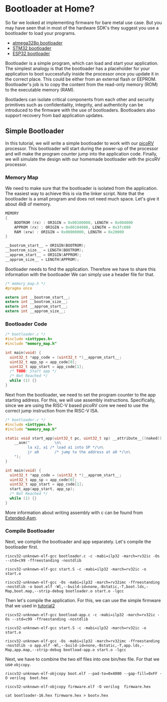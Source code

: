 Bootloader at Home?
========

So far we looked at implementing firmware for bare metal use case. But you may have seen that in most of the hardware SDK's they suggest you use a bootloader to load your programs.

- [atmega328p bootloader](https://www.circuito.io/blog/atmega328p-bootloader/)
- [STM32 bootloader](https://akospasztor.github.io/stm32-bootloader/)
- [ESP32 bootloader](https://docs.espressif.com/projects/esp-idf/en/latest/esp32/api-guides/bootloader.html)

Bootloader is a simple program, which can load and start your application. The simplest analogy is that the bootloader has a placeholder for your application to boot successfully inside the processor once you update it in the correct place. This could be either from an external flash or EEPROM. Bootloader's job is to copy the content from the read-only memory (ROM) to the executable memory (RAM).

Bootladers can isolate critical components from each other and security primitives such as confidentiality, integrity, and authenticity can be introduced to the firmware with the use of bootloaders. Bootloaders also support recovery from bad application updates.

Simple Bootloader
------

In this tutorial, we will write a simple bootloader to work with our [picoRV](https://github.com/YosysHQ/picorv32) processor. This bootloader will start during the power-up of the processor and will make the program counter jump into the application code. Finally, we will simulate the design with our homemade bootloader with the picoRV processor.

### Memory Map

We need to make sure that the bootloader is isolated from the application. The easiest way to achieve this is via the linker script. Note that the bootloader is a small program and does not need much space. Let's give it about 4kB of memory. 

```c
MEMORY
{
    BOOTROM (rx) : ORIGIN = 0x00100000, LENGTH = 0x004000
    APPROM (rx) : ORIGIN = 0x00104000, LENGTH = 0x3fc000
    RAM (xrw) : ORIGIN = 0x00000000, LENGTH = 0x20000
}

__bootrom_start__ = ORIGIN(BOOTROM);
__bootrom_size__ = LENGTH(BOOTROM);
__approm_start__ = ORIGIN(APPROM);
__approm_size__ = LENGTH(APPROM);
```

Bootloader needs to find the application. Therefore we have to share this information with the bootloader We can simply use a header file for that.

```c
/* memory_map.h */
#pragma once

extern int __bootrom_start__;
extern int __bootrom_size__;
extern int __approm_start__;
extern int __approm_size__;
```

### Bootloader Code


```c
/* bootloader.c */
#include <inttypes.h>
#include "memory_map.h"

int main(void) {
  uint32_t *app_code = (uint32_t *)__approm_start__;
  uint32_t app_sp = app_code[0];
  uint32_t app_start = app_code[1];
  /* TODO: Start app */
  /* Not Reached */
  while (1) {}
}
```

Next from the bootloader, we need to set the program counter to the app starting address. For this, we will use assembly instructions. Specifically, since we are using the RISC-V based picoRV core we need to use the correct jump instruction from the RISC-V ISA.


```c
/* bootloader.c */
#include <inttypes.h>
#include "memory_map.h"

static void start_app(uint32_t pc, uint32_t sp) __attribute__((naked)) {
    __asm("           \n\
          la x2, a1 /* load a1 into SP */\n\
          jr a0       /* jump to the address at a0 */\n\
    ");
}

int main(void) {
  uint32_t *app_code = (uint32_t *)__approm_start__;
  uint32_t app_sp = app_code[0];
  uint32_t app_start = app_code[1];
  start_app(app_start, app_sp);
  /* Not Reached */
  while (1) {}
}

```

More information about writing assembly with c can be found from [Extended-Asm](https://gcc.gnu.org/onlinedocs/gcc/Extended-Asm.html).

### Compile Bootloader

Next, we compile the bootloader and app separately. Let's compile the bootloader first.

```shell
riscv32-unknown-elf-gcc bootloader.c -c -mabi=ilp32 -march=rv32ic -Os --std=c99 -ffreestanding -nostdlib

riscv32-unknown-elf-gcc start.S -c -mabi=ilp32 -march=rv32ic -o start.o

riscv32-unknown-elf-gcc -Os -mabi=ilp32 -march=rv32imc -ffreestanding -nostdlib -o boot.elf -Wl,--build-id=none,-Bstatic,-T,boot.lds,-Map,boot.map,--strip-debug bootloader.o start.o -lgcc

```
Then let's compile the application. For this, we can use the simple firmware that we used in [tutorial2](https://archfx.github.io/posts/2023/02/firmware2/) 
```shell
riscv32-unknown-elf-gcc bootload-app.c -c -mabi=ilp32 -march=rv32ic -Os --std=c99 -ffreestanding -nostdlib

riscv32-unknown-elf-gcc start.S -c -mabi=ilp32 -march=rv32ic -o start.o

riscv32-unknown-elf-gcc -Os -mabi=ilp32 -march=rv32imc -ffreestanding -nostdlib -o app.elf -Wl,--build-id=none,-Bstatic,-T,app.lds,-Map,app.map,--strip-debug bootload-app.o start.o -lgcc

```

Next, we have to combine the two elf files into one bin/hex file. For that we use `objcopy`.

```shell
riscv32-unknown-elf-objcopy boot.elf --pad-to=0x4000 --gap-fill=0xFF -O verilog  boot.hex

riscv32-unknown-elf-objcopy firmware.elf -O verilog  firmware.hex

cat bootloader-16.hex firmware.hex > bootv.hex
```